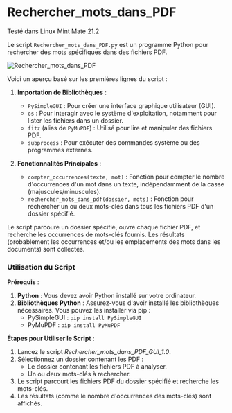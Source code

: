 # Rechercher_mots_dans_PDF

Testé dans Linux Mint Mate 21.2

Le script `Rechercher_mots_dans_PDF.py` est un programme Python pour rechercher des mots spécifiques dans des fichiers PDF. 

![Rechercher_mots_dans_PDF](https://github.com/danydube1971/Trouver_mot_dans_un_groupe_PDF/assets/74633244/499a0aab-53fa-49b5-ac43-bf029a3a63e1)

Voici un aperçu basé sur les premières lignes du script :

1. **Importation de Bibliothèques** :
   - `PySimpleGUI` : Pour créer une interface graphique utilisateur (GUI).
   - `os` : Pour interagir avec le système d'exploitation, notamment pour lister les fichiers dans un dossier.
   - `fitz` (alias de `PyMuPDF`) : Utilisé pour lire et manipuler des fichiers PDF.
   - `subprocess` : Pour exécuter des commandes système ou des programmes externes.

2. **Fonctionnalités Principales** :
   - `compter_occurrences(texte, mot)` : Fonction pour compter le nombre d'occurrences d'un mot dans un texte, indépendamment de la casse (majuscules/minuscules).
   - `rechercher_mots_dans_pdf(dossier, mots)` : Fonction pour rechercher un ou deux mots-clés dans tous les fichiers PDF d'un dossier spécifié.

Le script parcoure un dossier spécifié, ouvre chaque fichier PDF, et recherche les occurrences de mots-clés fournis. Les résultats (probablement les occurrences et/ou les emplacements des mots dans les documents) sont collectés.

### Utilisation du Script

**Prérequis** :
1. **Python** : Vous devez avoir Python installé sur votre ordinateur.
2. **Bibliothèques Python** : Assurez-vous d'avoir installé les bibliothèques nécessaires. Vous pouvez les installer via pip :
   - PySimpleGUI : `pip install PySimpleGUI`
   - PyMuPDF : `pip install PyMuPDF`

**Étapes pour Utiliser le Script** :
1. Lancez le script *Rechercher_mots_dans_PDF_GUI_1.0*. 
2. Sélectionnez un dossier contenant les PDF :
   - Le dossier contenant les fichiers PDF à analyser.
   - Un ou deux mots-clés à rechercher.
3. Le script parcourt les fichiers PDF du dossier spécifié et recherche les mots-clés.
4. Les résultats (comme le nombre d'occurrences des mots-clés) sont affichés.



